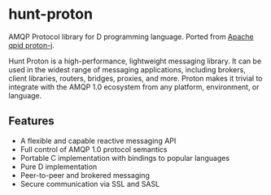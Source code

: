 # hunt-proton
AMQP Protocol library for D programming language. Ported from [Apache qpid proton-j](http://qpid.apache.org/proton/index.html).

Hunt Proton is a high-performance, lightweight messaging library. It can be used in the widest range of messaging applications, including brokers, client libraries, routers, bridges, proxies, and more. Proton makes it trivial to integrate with the AMQP 1.0 ecosystem from any platform, environment, or language.

## Features
 * A flexible and capable reactive messaging API
 * Full control of AMQP 1.0 protocol semantics
 * Portable C implementation with bindings to popular languages
 * Pure D implementation
 * Peer-to-peer and brokered messaging
 * Secure communication via SSL and SASL
